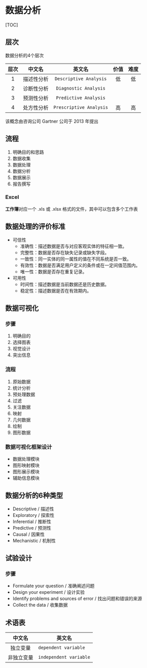 # 数据分析

[TOC]

## 层次

数据分析的4个层次

| 层次 |   中文名   |         英文名          | 价值 | 难度 |
| :--: | :--------: | :---------------------: | :--: | :--: |
|  1   | 描述性分析 | `Descriptive Analysis`  |  低  |  低  |
|  2   | 诊断性分析 |  `Diagnostic Analysis`  |      |      |
|  3   | 预测性分析 |  `Predictive Analysis`  |      |      |
|  4   | 处方性分析 | `Prescriptive Analysis` |  高  |  高  |

该概念由咨询公司 Gartner 公司于 2013 年提出

## 流程

1. 明确目的和思路
2. 数据收集
3. 数据处理
4. 数据分析
5. 数据展示
6. 报告撰写

### Excel

**工作簿**对应一个 .xls 或 .xlsx 格式的文件，其中可以包含多个工作表

## 数据处理的评价标准

* 可信性
    * 准确性：描述数据是否与对应客观实体的特征相一致。
    *  完整性：数据是否存在缺失记录或缺失字段。 
    * 一致性：同一实体的同一属性的值在不同系统是否一致。 
    * 有效性：数据是否满足用户定义的条件或在一定间值范围内。
    *  唯一性：数据是否存在重复记录。
* 可用性
  * 时间性：描述数据是当前数据还是历史数据。
  * 稳定性：描述数据是否在有效期内。

## 数据可视化

### 步骤

1. 明确目的
2. 选择图表
3. 视觉设计
4. 突出信息

### 流程

1. 原始数据
2. 统计分析
3. 预处理数据
4. 过滤
5. 关注数据
6. 映射
7. 几何数据
8. 绘制
9. 图形数据

### 数据可视化框架设计

* 数据处理模块
* 图形映射模块
* 图形展示模块
* 辅助信息模块

## 数据分析的6种类型

* Descriptive / 描述性
* Exploratory / 探索性
* Inferential / 推断性
* Predictive / 预测性
* Causal / 因果性
* Mechanistic / 机制性

## 试验设计

### 步骤

* Formulate your question / 准确阐述问题
* Design your experiment / 设计实验
* Identify problems and sources of error / 找出问题和错误的来源
* Collect the data / 收集数据

## 术语表

|   中文名   | 英文名                 |
| :--------: | ---------------------- |
|  独立变量  | `dependent variable`   |
| 非独立变量 | `independent variable` |

